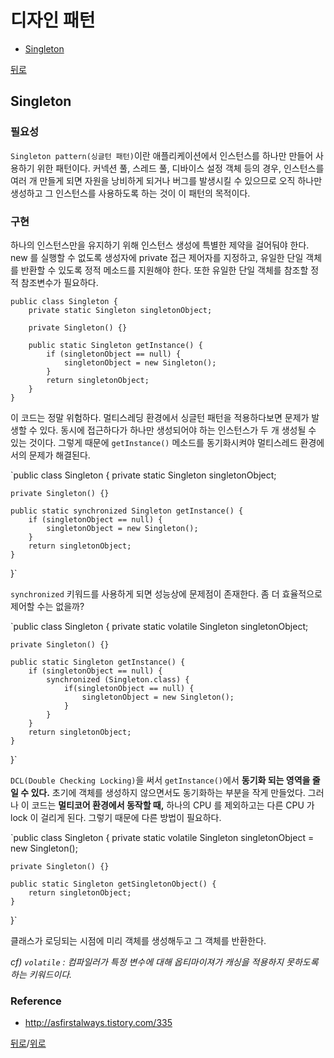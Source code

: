 # 디자인 패턴

- [Singleton](https://github.com/JaeYeopHan/Interview_Question_for_Beginner/tree/master/DesignPattern#singleton)

[뒤로](https://github.com/JaeYeopHan/for_beginner)

## Singleton

### 필요성

`Singleton pattern(싱글턴 패턴)`이란 애플리케이션에서 인스턴스를 하나만 만들어 사용하기 위한 패턴이다. 커넥션 풀, 스레드 풀, 디바이스 설정 객체 등의 경우, 인스턴스를 여러 개 만들게 되면 자원을 낭비하게 되거나 버그를 발생시킬 수 있으므로 오직 하나만 생성하고 그 인스턴스를 사용하도록 하는 것이 이 패턴의 목적이다.

### 구현

하나의 인스턴스만을 유지하기 위해 인스턴스 생성에 특별한 제약을 걸어둬야 한다. new 를 실행할 수 없도록 생성자에 private 접근 제어자를 지정하고, 유일한 단일 객체를 반환할 수 있도록 정적 메소드를 지원해야 한다. 또한 유일한 단일 객체를 참조할 정적 참조변수가 필요하다.

```
public class Singleton {
    private static Singleton singletonObject;

    private Singleton() {}

    public static Singleton getInstance() {
        if (singletonObject == null) {
            singletonObject = new Singleton();
        }
        return singletonObject;
    }
}
```

이 코드는 정말 위험하다. 멀티스레딩 환경에서 싱글턴 패턴을 적용하다보면 문제가 발생할 수 있다. 동시에 접근하다가 하나만 생성되어야 하는 인스턴스가 두 개 생성될 수 있는 것이다. 그렇게 때문에 `getInstance()` 메소드를 동기화시켜야 멀티스레드 환경에서의 문제가 해결된다.

`public class Singleton { private static Singleton singletonObject;

```
private Singleton() {}

public static synchronized Singleton getInstance() {
    if (singletonObject == null) {
        singletonObject = new Singleton();
    }
    return singletonObject;
}
```

}`

`synchronized` 키워드를 사용하게 되면 성능상에 문제점이 존재한다. 좀 더 효율적으로 제어할 수는 없을까?

`public class Singleton { private static volatile Singleton singletonObject;

```
private Singleton() {}

public static Singleton getInstance() {
    if (singletonObject == null) {
        synchronized (Singleton.class) {
            if(singletonObject == null) {
                singletonObject = new Singleton();
            }
        }
    }
    return singletonObject;
}
```

}`

`DCL(Double Checking Locking)`을 써서 `getInstance()`에서 **동기화 되는 영역을 줄일 수 있다.** 초기에 객체를 생성하지 않으면서도 동기화하는 부분을 작게 만들었다. 그러나 이 코드는 **멀티코어 환경에서 동작할 때,** 하나의 CPU 를 제외하고는 다른 CPU 가 lock 이 걸리게 된다. 그렇기 때문에 다른 방법이 필요하다.

`public class Singleton { private static volatile Singleton singletonObject = new Singleton();

```
private Singleton() {}

public static Singleton getSingletonObject() {
    return singletonObject;
}
```

}`

클래스가 로딩되는 시점에 미리 객체를 생성해두고 그 객체를 반환한다.

*cf) `volatile` : 컴파일러가 특정 변수에 대해 옵티마이져가 캐싱을 적용하지 못하도록 하는 키워드이다.*

### Reference

- http://asfirstalways.tistory.com/335

[뒤로](https://github.com/JaeYeopHan/for_beginner)/[위로](https://github.com/JaeYeopHan/Interview_Question_for_Beginner/tree/master/DesignPattern#part-1-6-design-pattern)